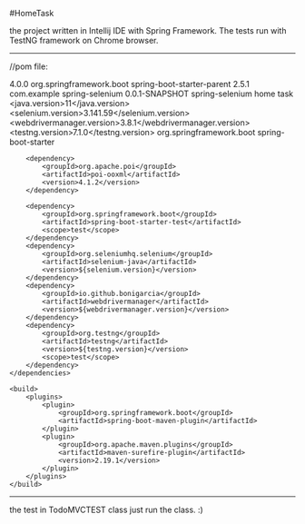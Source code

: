 #HomeTask

the project written in Intellij IDE with Spring Framework.
The tests run with TestNG framework on Chrome browser.

----------------------------------------------------------------------------------------------------------
//pom file:

<?xml version="1.0" encoding="UTF-8"?>
<project xmlns="http://maven.apache.org/POM/4.0.0" xmlns:xsi="http://www.w3.org/2001/XMLSchema-instance"
	xsi:schemaLocation="http://maven.apache.org/POM/4.0.0 https://maven.apache.org/xsd/maven-4.0.0.xsd">
	<modelVersion>4.0.0</modelVersion>
	<parent>
		<groupId>org.springframework.boot</groupId>
		<artifactId>spring-boot-starter-parent</artifactId>
		<version>2.5.1</version>
		<relativePath/> <!-- lookup parent from repository -->
	</parent>
	<groupId>com.example</groupId>
	<artifactId>spring-selenium</artifactId>
	<version>0.0.1-SNAPSHOT</version>
	<name>spring-selenium</name>
	<description>home task</description>
	<properties>
		<java.version>11</java.version>
		<selenium.version>3.141.59</selenium.version>
		<webdrivermanager.version>3.8.1</webdrivermanager.version>
		<testng.version>7.1.0</testng.version>
	</properties>
	<dependencies>
		<dependency>
			<groupId>org.springframework.boot</groupId>
			<artifactId>spring-boot-starter</artifactId>
		</dependency>

		<dependency>
			<groupId>org.apache.poi</groupId>
			<artifactId>poi-ooxml</artifactId>
			<version>4.1.2</version>
		</dependency>

		<dependency>
			<groupId>org.springframework.boot</groupId>
			<artifactId>spring-boot-starter-test</artifactId>
			<scope>test</scope>
		</dependency>
		<dependency>
			<groupId>org.seleniumhq.selenium</groupId>
			<artifactId>selenium-java</artifactId>
			<version>${selenium.version}</version>
		</dependency>
		<dependency>
			<groupId>io.github.bonigarcia</groupId>
			<artifactId>webdrivermanager</artifactId>
			<version>${webdrivermanager.version}</version>
		</dependency>
		<dependency>
			<groupId>org.testng</groupId>
			<artifactId>testng</artifactId>
			<version>${testng.version}</version>
			<scope>test</scope>
		</dependency>
	</dependencies>

	<build>
		<plugins>
			<plugin>
				<groupId>org.springframework.boot</groupId>
				<artifactId>spring-boot-maven-plugin</artifactId>
			</plugin>
            <plugin>
                <groupId>org.apache.maven.plugins</groupId>
                <artifactId>maven-surefire-plugin</artifactId>
                <version>2.19.1</version>
            </plugin>
        </plugins>
	</build>

</project>

-------------------------------------------------------------------------------------

the test in TodoMVCTEST class
just run the class. :)
